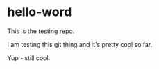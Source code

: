 # hello-word
This is the testing repo.

I am testing this git thing and it's pretty cool so far.

Yup - still cool.
